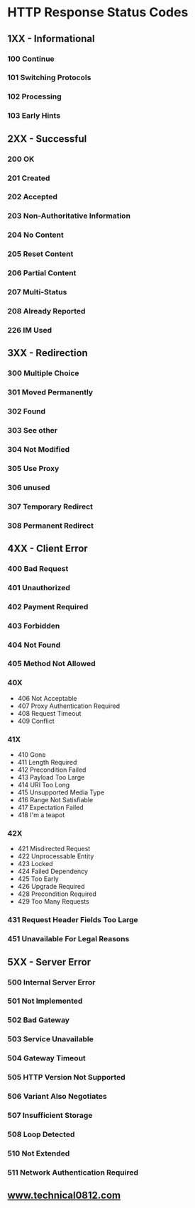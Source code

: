 # HTTP Response Status Codes

## 1XX - Informational

### 100 Continue

### 101 Switching Protocols

### 102 Processing

### 103 Early Hints

## 2XX - Successful

### 200 OK

### 201 Created

### 202 Accepted

### 203 Non-Authoritative Information

### 204 No Content

### 205 Reset Content

### 206 Partial Content

### 207 Multi-Status

### 208 Already Reported

### 226 IM Used

## 3XX - Redirection

### 300 Multiple Choice

### 301 Moved Permanently

### 302 Found

### 303 See other

### 304 Not Modified

### 305 Use Proxy

### 306 unused

### 307 Temporary Redirect

### 308 Permanent Redirect

## 4XX - Client Error

### 400 Bad Request

### 401 Unauthorized

### 402 Payment Required

### 403 Forbidden

### 404 Not Found

### 405 Method Not Allowed

### 40X

- 406 Not Acceptable
- 407 Proxy Authentication Required
- 408 Request Timeout
- 409 Conflict

### 41X

- 410 Gone
- 411 Length Required
- 412 Precondition Failed
- 413 Payload Too Large
- 414 URI Too Long
- 415 Unsupported Media Type
- 416 Range Not Satisfiable
- 417 Expectation Failed
- 418 I'm a teapot

### 42X

- 421 Misdirected Request
- 422 Unprocessable Entity
- 423 Locked
- 424 Failed Dependency
- 425 Too Early
- 426 Upgrade Required
- 428 Precondition Required
- 429 Too Many Requests

### 431 Request Header Fields Too Large

### 451 Unavailable For Legal Reasons

## 5XX - Server Error

### 500 Internal Server Error

### 501 Not Implemented

### 502 Bad Gateway

### 503 Service Unavailable

### 504 Gateway Timeout

### 505 HTTP Version Not Supported

### 506 Variant Also Negotiates

### 507 Insufficient Storage

### 508 Loop Detected

### 510 Not Extended

### 511 Network Authentication Required

## 

## www.technical0812.com

